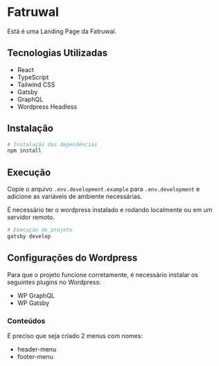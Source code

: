 # Fatruwal

Está é uma Landing Page da Fatruwal.

## Tecnologias Utilizadas

- React
- TypeScript
- Tailwind CSS
- Gatsby
- GraphQL
- Wordpress Headless

## Instalação

```bash
# Instalação das dependências
npm install
```

## Execução
Copie o arquivo `.env.development.example` para `.env.development` e adicione as variáveis de ambiente necessárias.

É necessário ter o wordpress instalado e rodando localmente ou em um servidor remoto.

```bash
# Execução do projeto
gatsby develop
```

## Configurações do Wordpress

Para que o projeto funcione corretamente, é necessário instalar os seguintes plugins no Wordpress:
- WP GraphQL
- WP Gatsby

### Conteúdos

É preciso que seja criado 2 menus com nomes:
- header-menu
- footer-menu
